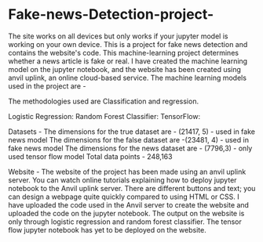 # Fake-news-Detection-project-
The site works on all devices but only works if your jupyter model is working on your own device. This is a project for fake news detection and contains the website's code. This machine-learning project determines whether a news article is fake or real. I have created the machine learning model on the jupyter notebook, and the website has been created using anvil uplink, an online cloud-based service. The machine learning models used in the project are -

The methodologies used are Classification and regression.

Logistic Regression: Random Forest Classifier: TensorFlow:

Datasets - The dimensions for the true dataset are - (21417, 5) - used in fake news model The dimensions for the false dataset are -(23481, 4) - used in fake news model The dimensions for the news dataset are - (7796,3) - only used tensor flow model Total data points - 248,163

Website - The website of the project has been made using an anvil uplink server. You can watch online tutorials explaining how to deploy jupyter notebook to the Anvil uplink server. There are different buttons and text; you can design a webpage quite quickly compared to using HTML or CSS. I have uploaded the code used in the Anvil server to create the website and uploaded the code on the jupyter notebook. The output on the website is only through logistic regression and random forest classifier. The tensor flow jupyter notebook has yet to be deployed on the website.
